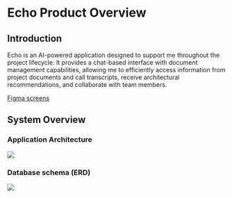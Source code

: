 # Echo Product Overview

## Introduction

Echo is an AI-powered application designed to support me throughout the project lifecycle. It provides a chat-based interface with document management capabilities, allowing me to efficiently access information from project documents and call transcripts, receive architectural recommendations, and collaborate with team members.

  

[Figma screens](https://www.figma.com/proto/L48wWQLO7uSRPZKPGaIY9q/Echo?node-id=2-2&p=f&t=eoEIJjxAYde3BYDP-1&scaling=scale-down&content-scaling=fixed&page-id=0%3A1&starting-point-node-id=2%3A2&show-proto-sidebar=1)

  

## System Overview

### Application Architecture

![](https://t9016848416.p.clickup-attachments.com/t9016848416/1eeece4d-ba37-4f7b-a14d-c7d990202ddd/image.png)

### Database schema (ERD)

[![](https://mermaid.ink/img/pako:eNqtV9tu2zAM_RVDz2mRm9M2z1uBodiwYejLEMBQLSZxa0ueJHft0vz7KN8tS-1S1AgCW4ekeUiKlA8kFgzImoD8lNCdpNmGB3gVCqQKDtWDuRKuy8UoYcH3m279kcp4T2WJcZpBcPvty4_bz2MByGiSetGcKvVHSBbtqdp3sE4yUJpmeRBLoBpYRHWFHje8usmluIdYj5yt121_-zyuHTwaNcOl5wc86YCBimWS60TwkzxkIi4y4GMXG8DlY899l5ut6tDPBt4mKUQ51XsPpJ9zcHEo8lRQFjEk0sH3SvC7IANNcZ1a5GKapiNiZvEdpEo1NyEtKa-i76ElIcbySfjOwnv5MdZPYEZjk-ko0ZCNCPYwF8-G__WNP-F9rCyv2qa5t16mVLLjWFlaDLVaaqwAi1kTFsR1oU4qV8jugJlIjli3iIuzj5svHo9YCEJ2Nn1eRL8LKMB2pVz8EDdODpS9Y9gIbWzeizt7p5lEg5RCRmhA0R1YtLcJx91ZcEPc1KQCR9uo1t_TNWpN9x5rUPcGM2i0FTJzx8EVpVe3V5-pLPiIJa4589uRdzHMcJr5eoixaLX11n38lzoyzy4UOLMwX9lUlPeYdJlTnKagcY46IiKTWDka4B7ih1wgT7uL_W_dYAbKEIzCWQXGEdA6zqcGs8K8vfbUaogFf8RIUdMCx-OkB55Q9W-N-oHZjyoMF8s2g2maRfjWrsW3_OusjtNWrTuHjBUVm7pC58bkSz8aq8NZ09Fq797mVbfxxqKvnVfnyZeXszNx6I5s62BDqlJRG2Id52rZ7vBUCmPwaMK90tVpxCVZIbXYYLQb6R1wkH03utf6VCRsQQKPO50Bx5F8M8UDLbwv6Y1eo4JnYaf7fjG_xXqMGvnyjr1u2StuR9w5sFwJcAo6jJSzwBjAcDIsZJd-KWPpdp3PKKObrIj9ZTXsN1YUB4kcS5YtocvMAK-V2u3sisTA_EDSbFkUIxOSAQ7ahOGHWdkQNkTvAdsMMVKMygdj64hytNDi5zOPyVrLAiZEimK3J-stTRU-VYeT-sOuXc0p_yVE1qjgI1kfyBNZz8PzxXy-WEyns9XFcrpahRPyTNZns8vwfHm1upqt5iH-lqvL44T8LU3MzhfLeRiuLmbhdDYLr1YXEwIswZbwtfquLD8vj_8AUIacQQ?type=png)](https://mermaid.live/edit#pako:eNqtV9tu2zAM_RVDz2mRm9M2z1uBodiwYejLEMBQLSZxa0ueJHft0vz7KN8tS-1S1AgCW4ekeUiKlA8kFgzImoD8lNCdpNmGB3gVCqQKDtWDuRKuy8UoYcH3m279kcp4T2WJcZpBcPvty4_bz2MByGiSetGcKvVHSBbtqdp3sE4yUJpmeRBLoBpYRHWFHje8usmluIdYj5yt121_-zyuHTwaNcOl5wc86YCBimWS60TwkzxkIi4y4GMXG8DlY899l5ut6tDPBt4mKUQ51XsPpJ9zcHEo8lRQFjEk0sH3SvC7IANNcZ1a5GKapiNiZvEdpEo1NyEtKa-i76ElIcbySfjOwnv5MdZPYEZjk-ko0ZCNCPYwF8-G__WNP-F9rCyv2qa5t16mVLLjWFlaDLVaaqwAi1kTFsR1oU4qV8jugJlIjli3iIuzj5svHo9YCEJ2Nn1eRL8LKMB2pVz8EDdODpS9Y9gIbWzeizt7p5lEg5RCRmhA0R1YtLcJx91ZcEPc1KQCR9uo1t_TNWpN9x5rUPcGM2i0FTJzx8EVpVe3V5-pLPiIJa4589uRdzHMcJr5eoixaLX11n38lzoyzy4UOLMwX9lUlPeYdJlTnKagcY46IiKTWDka4B7ih1wgT7uL_W_dYAbKEIzCWQXGEdA6zqcGs8K8vfbUaogFf8RIUdMCx-OkB55Q9W-N-oHZjyoMF8s2g2maRfjWrsW3_OusjtNWrTuHjBUVm7pC58bkSz8aq8NZ09Fq797mVbfxxqKvnVfnyZeXszNx6I5s62BDqlJRG2Id52rZ7vBUCmPwaMK90tVpxCVZIbXYYLQb6R1wkH03utf6VCRsQQKPO50Bx5F8M8UDLbwv6Y1eo4JnYaf7fjG_xXqMGvnyjr1u2StuR9w5sFwJcAo6jJSzwBjAcDIsZJd-KWPpdp3PKKObrIj9ZTXsN1YUB4kcS5YtocvMAK-V2u3sisTA_EDSbFkUIxOSAQ7ahOGHWdkQNkTvAdsMMVKMygdj64hytNDi5zOPyVrLAiZEimK3J-stTRU-VYeT-sOuXc0p_yVE1qjgI1kfyBNZz8PzxXy-WEyns9XFcrpahRPyTNZns8vwfHm1upqt5iH-lqvL44T8LU3MzhfLeRiuLmbhdDYLr1YXEwIswZbwtfquLD8vj_8AUIacQQ)